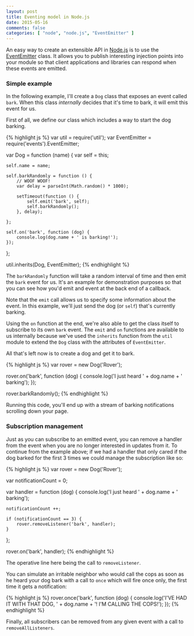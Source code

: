```yaml
---
layout: post
title: Eventing model in Node.js
date: 2015-05-16
comments: false
categories: [ "node", "node.js", "EventEmitter" ]
---
```


An easy way to create an extensible API in [Node.js](https://nodejs.org/) is to use the [EventEmitter](https://nodejs.org/api/events.html) class. It allows you to publish interesting injection points into your module so that client applications and libraries can respond when these events are emitted.

### Simple example

In the following example, I'll create a `Dog` class that exposes an event called `bark`. When this class <em>internally</em> decides that it's time to bark, it will emit this event for us.

First of all, we define our class which includes a way to start the dog barking.

{% highlight js %}
var util = require('util');
var EventEmitter = require('events').EventEmitter;

var Dog = function (name) {
    var self = this;

    self.name = name;

    self.barkRandomly = function () {
        // WOOF WOOF!
        var delay = parseInt(Math.random() * 1000);

        setTimeout(function () {
            self.emit('bark', self);
            self.barkRandomly();
        }, delay);

    };

    self.on('bark', function (dog) {
        console.log(dog.name + ' is barking!');
    });
};

util.inherits(Dog, EventEmitter);
{% endhighlight %}

The `barkRandomly` function will take a random interval of time and then emit the `bark` event for us. It's an example for demonstration purposes so that you can see how you'd emit and event at the back end of a callback.

Note that the `emit` call allows us to specify some information about the event. In this example, we'll just send the dog (or `self`) that's currently barking.

Using the `on` function at the end, we're also able to get the class itself to subscribe to its own `bark` event. The `emit` and `on` functions are available to us internally because we've used the `inherits` function from the `util` module to extend the `Dog` class with the attributes of `EventEmitter`.

All that's left now is to create a dog and get it to bark.

{% highlight js %}
var rover = new Dog('Rover');

rover.on('bark', function (dog) {
    console.log('I just heard ' + dog.name + ' barking');
});

rover.barkRandomly();
{% endhighlight %}

Running this code, you'll end up with a stream of barking notifications scrolling down your page.

### Subscription management

Just as you can subscribe to an emitted event, you can remove a handler from the event when you are no longer interested in updates from it. To continue from the example above; if we had a handler that only cared if the dog barked for the first 3 times we could manage the subscription like so:

{% highlight js %}
var rover = new Dog('Rover');

var notificationCount = 0;

var handler = function (dog) {
    console.log('I just heard ' + dog.name + ' barking');
    
    notificationCount ++;

    if (notificationCount == 3) {
        rover.removeListener('bark', handler);
    }
};

rover.on('bark', handler);
{% endhighlight %}

The operative line here being the call to `removeListener`.

You can simulate an irritable neighbor who would call the cops as soon as he heard your dog bark with a call to `once` which will fire once only, the first time it gets a notification:

{% highlight js %}
rover.once('bark', function (dog) {
    console.log('I\'VE HAD IT WITH THAT DOG, ' + dog.name + '! I\'M CALLING THE COPS!');
});
{% endhighlight %}

Finally, all subscribers can be removed from any given event with a call to `removeAllListeners`.

